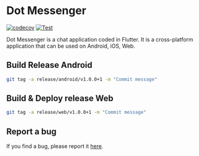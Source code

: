 # Dot Messenger

[![codecov](https://codecov.io/gh/bynicodevelop/com_nicodevelop_dot_messenger/branch/main/graph/badge.svg?token=LT1D00JH4T)](https://codecov.io/gh/bynicodevelop/com_nicodevelop_dot_messenger) [![Test](https://github.com/bynicodevelop/com_nicodevelop_dot_messenger/actions/workflows/ci.yaml/badge.svg)](https://github.com/bynicodevelop/com_nicodevelop_dot_messenger/actions/workflows/ci.yaml) 

Dot Messenger is a chat application coded in Flutter. It is a cross-platform application that can be used on Android, iOS, Web.

## Build Release Android

```bash
git tag -a release/android/v1.0.0+1 -m "Commit message"
```

## Build & Deploy release Web

```bash
git tag -a release/web/v1.0.0+1 -m "Commit message"
```

## Report a bug

If you find a bug, please report it [here](https://github.com/bynicodevelop/com_nicodevelop_dot_messenger/issues).